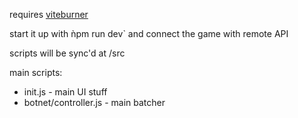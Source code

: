 requires [viteburner](https://github.com/Tanimodori/viteburner)

start it up with ǹpm run dev` and connect the game with remote API

scripts will be sync'd at /src

main scripts:

* init.js - main UI stuff
* botnet/controller.js - main batcher